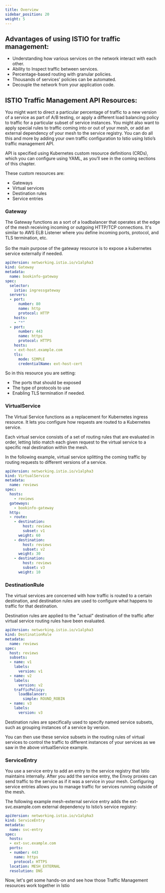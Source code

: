 ```yaml
---
title: Overview
sidebar_position: 20
weight: 5
---
```


## Advantages of using ISTIO for traffic management:
* Understanding how various services on the network interact with each other.
* Ability to Inspect traffic between services.
* Percentage-based routing with granular policies.
* Thousands of services' policies can be automated.
* Decouple the network from your application code.

## ISTIO Traffic Management API Resources:
You might want to direct a particular percentage of traffic to a new version of a service as part of A/B testing, or apply a different load balancing policy to traffic for a particular subset of service instances. You might also want to apply special rules to traffic coming into or out of your mesh, or add an external dependency of your mesh to the service registry. You can do all this and more by adding your own traffic configuration to Istio using Istio’s traffic management API.

API is specified using Kubernetes custom resource definitions (CRDs), which you can configure using YAML, as you’ll see in the coming sections of this chapter.

These custom resources are:
* Gateways
* Virtual services
* Destination rules
* Service entries


### Gateway
The Gateway functions as a sort of a loadbalancer that operates at the edge of the mesh receiving incoming or outgoing HTTP/TCP connections. It's similar to AWS ELB Listener where you define incoming ports, protocol, and TLS termination, etc.<br/><br/>
So the main purpose of the gateway resource is to expose a kubernetes service externally if needed.



```yaml
apiVersion: networking.istio.io/v1alpha3
kind: Gateway
metadata:
  name: bookinfo-gateway
spec:
  selector:
    istio: ingressgateway
  servers:
  - port:
      number: 80
      name: http
      protocol: HTTP
    hosts:
    - "*"
  - port:
      number: 443
      name: https
      protocol: HTTPS
    hosts:
    - ext-host.example.com
    tls:
      mode: SIMPLE
      credentialName: ext-host-cert    
```
So in this resource you are setting:
* The ports that should be exposed
* The type of protocols to use
* Enabling TLS termination if needed.


### VirtualService
The Virtual Service functions as a replacement for Kubernetes ingress resource. It lets you configure how requests are routed to a Kubernetes service. 

Each virtual service consists of a set of routing rules that are evaluated in order, letting Istio match each given request to the virtual service to a specific real destination within the mesh. 

In the following example, virtual service splitting the coming traffic by routing requests to different versions of a service.

```yaml
apiVersion: networking.istio.io/v1alpha3
kind: VirtualService
metadata:
  name: reviews
spec:
  hosts:
    - reviews
  gateways:
    - bookinfo-gateway
  http:
  - route:
    - destination:
        host: reviews
        subset: v1
      weight: 60
    - destination:
        host: reviews
        subset: v2
      weight: 30
    - destination:
        host: reviews
        subset: v3
      weight: 10     
```


### DestinationRule
The virtual services are concerned with how traffic is routed to a certain destination, and destination rules are used to configure what happens to traffic for that destination.

Destination rules are applied to the "actual" destination of the traffic after virtual service routing rules have been evaluated.

```yaml
apiVersion: networking.istio.io/v1alpha3
kind: DestinationRule
metadata:
  name: reviews
spec:
  host: reviews
  subsets:
  - name: v1
    labels:
      version: v1
  - name: v2
    labels:
      version: v2
    trafficPolicy:
      loadBalancer:
        simple: ROUND_ROBIN
  - name: v3
    labels:
      version: v3
```
Destination rules are specifically used to specify named service subsets, such as grouping instances of a service by version.

You can then use these service subsets in the routing rules of virtual services to control the traffic to different instances of your services as we saw in the above virtualService example.


### ServiceEntry
You use a service entry to add an entry to the service registry that Istio maintains internally. After you add the service entry, the Envoy proxies can send traffic to the service as if it was a service in your mesh. Configuring service entries allows you to manage traffic for services running outside of the mesh.

The following example mesh-external service entry adds the ext-svc.example.com external dependency to Istio’s service registry:

```yaml
apiVersion: networking.istio.io/v1alpha3
kind: ServiceEntry
metadata:
  name: svc-entry
spec:
  hosts:
  - ext-svc.example.com
  ports:
  - number: 443
    name: https
    protocol: HTTPS
  location: MESH_EXTERNAL
  resolution: DNS
```

Now, let's get some hands-on and see how those Traffic Management resources work together in Istio
